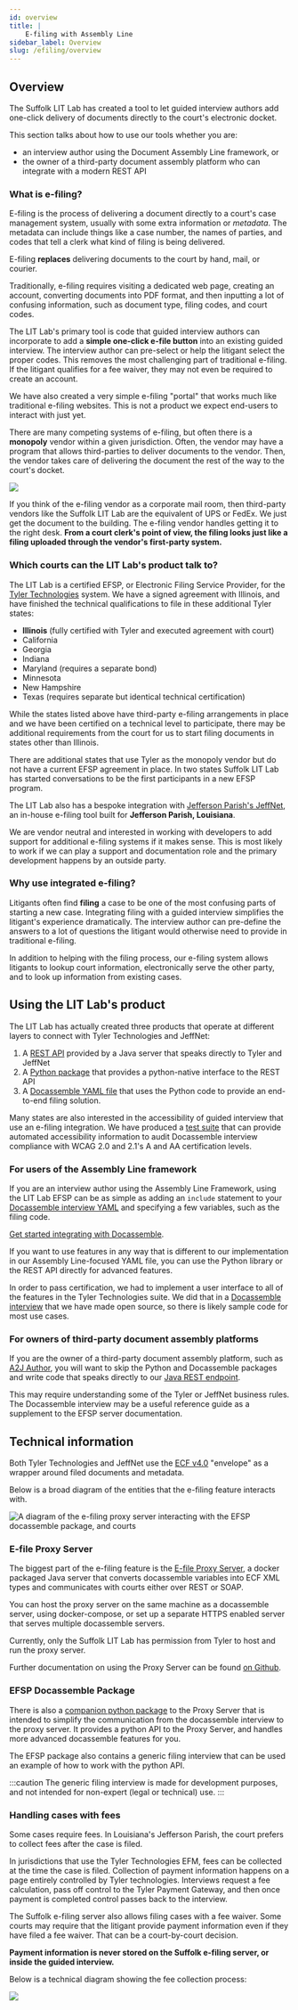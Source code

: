 ```yaml
---
id: overview 
title: |
    E-filing with Assembly Line
sidebar_label: Overview
slug: /efiling/overview
---
```


## Overview

The Suffolk LIT Lab has created a tool to let guided interview authors add
one-click delivery of documents directly to the court's electronic docket.

This section talks about how to use our tools whether you are:

* an interview author using the Document Assembly Line framework, or
* the owner of a third-party document assembly platform who can integrate with a
  modern REST API

### What is e-filing?

E-filing is the process of delivering a document directly to a court's case
management system, usually with some extra information or _metadata_. The
metadata can include things like a case number, the names of parties, and codes
that tell a clerk what kind of filing is being delivered.

E-filing **replaces** delivering documents to the court by hand, mail, or
courier.

Traditionally, e-filing requires visiting a dedicated web page, creating an
account, converting documents into PDF format, and then inputting a lot of
confusing information, such as document type, filing codes, and court codes.

The LIT Lab's primary tool is code that guided interview authors can incorporate
to add a **simple one-click e-file button** into an existing guided interview.
The interview author can pre-select or help the litigant select the proper
codes. This removes the most challenging part of traditional e-filing. If the
litigant qualifies for a fee waiver, they may not even be required to create an
account.

We have also created a very simple e-filing "portal" that works much like
traditional e-filing websites. This is not a product we expect end-users to
interact with just yet.

There are many competing systems of e-filing, but often there is a **monopoly**
vendor within a given jurisdiction. Often, the vendor may have a program that
allows third-parties to deliver documents to the vendor. Then, the vendor takes
care of delivering the document the rest of the way to the court's docket.

[![](https://mermaid.ink/img/pako:eNqFkD9vgzAQR7_KyVMrhaHtxlApAVpFylA1bIHhYh9g4T_I2K0i4LvXNO0WKTfd8N4bfhPjVhBLWetw6KDMKwPxtqf3IAUJkMaT-5L0XUOSvM6fxbGE7ccerANhOY4j6bMiGJD32NIMu4fDvoQDnh-vod2qQTaVF0UOSuKdscq2ksblCmS_3UIR984ayddsT36G_NRg2mCi0AiNrofMBufhqb7jFbe953ve223vpWYbpslplCLONK2VivmONFUsja-gBoPyFavMEtEwCPRUCOmtY7GnRtowDN4eL4az1LtA_1AuMa6u_6jlBzqehAQ)](https://mermaid-js.github.io/mermaid-live-editor/edit#pako:eNqFkD9vgzAQR7_KyVMrhaHtxlApAVpFylA1bIHhYh9g4T_I2K0i4LvXNO0WKTfd8N4bfhPjVhBLWetw6KDMKwPxtqf3IAUJkMaT-5L0XUOSvM6fxbGE7ccerANhOY4j6bMiGJD32NIMu4fDvoQDnh-vod2qQTaVF0UOSuKdscq2ksblCmS_3UIR984ayddsT36G_NRg2mCi0AiNrofMBufhqb7jFbe953ve223vpWYbpslplCLONK2VivmONFUsja-gBoPyFavMEtEwCPRUCOmtY7GnRtowDN4eL4az1LtA_1AuMa6u_6jlBzqehAQ)

If you think of the e-filing vendor as a corporate mail room, then third-party
vendors like the Suffolk LIT Lab are the equivalent of UPS or FedEx. We just get
the document to the building. The e-filing vendor handles getting it to the
right desk. **From a court clerk's point of view, the filing looks just like a
filing uploaded through the vendor's first-party system.**

### Which courts can the LIT Lab's product talk to?

The LIT Lab is a certified EFSP, or Electronic Filing Service Provider, for the
[Tyler Technologies](https://www.tylertech.com/products/odyssey/file-serve)
system. We have a signed agreement with Illinois, and have finished the
technical qualifications to file in these additional Tyler states:

* **Illinois** (fully certified with Tyler and executed agreement with court)
* California
* Georgia
* Indiana
* Maryland (requires a separate bond)
* Minnesota
* New Hampshire
* Texas (requires separate but identical technical certification)

While the states listed above have third-party e-filing arrangements in place
and we have been certified on a technical level to participate, there may be
additional requirements from the court for us to start filing documents in
states other than Illinois.

There are additional states that use Tyler as the monopoly vendor but do not
have a current EFSP agreement in place. In two states Suffolk LIT Lab has
started conversations to be the first participants in a new EFSP program.

The LIT Lab also has a bespoke integration with [Jefferson
Parish's
JeffNet](https://www.jpclerkofcourt.us/courts/24th-judicial-district-court/e-filing/),
an in-house e-filing tool built for **Jefferson Parish, Louisiana**.

We are vendor neutral and interested in working with developers to add support
for additional e-filing systems if it makes sense. This is most likely to work
if we can play a support and documentation role and the primary development
happens by an outside party.

### Why use integrated e-filing?

Litigants often find **filing** a case to be one of the most confusing parts of
starting a new case. Integrating filing with a guided interview simplifies the
litigant's experience dramatically. The interview author can pre-define the
answers to a lot of questions the litigant would otherwise need to provide in
traditional e-filing.

In addition to helping with the filing process, our e-filing system allows
litigants to lookup court information, electronically serve the other party, and
to look up information from existing cases.

## Using the LIT Lab's product

The LIT Lab has actually created three products that operate at different layers
to connect with Tyler Technologies and JeffNet:

1. A [REST API](https://github.com/SuffolkLITLab/EfileProxyServer) provided by a
   Java server that speaks directly to Tyler and JeffNet
1. A [Python
   package](https://github.com/SuffolkLITLab/docassemble-EFSPIntegration) that
   provides a python-native interface to the REST API
1. A [Docassemble YAML
   file](https://github.com/SuffolkLITLab/docassemble-EFSPIntegration/blob/main/docassemble/EFSPIntegration/data/questions/efiling_integration.yml)
   that uses the Python code to provide an end-to-end filing solution.

Many states are also interested in the accessibility of guided interview that
use an e-filing integration. We have produced a [test
suite](../alkiln/automated_testing.md) that can provide automated
accessibility information to audit Docassemble interview compliance with WCAG 2.0 and 2.1's A and AA certification levels.

### For users of the Assembly Line framework

If you are an interview author using the Assembly Line Framework, using the LIT
Lab EFSP can be as simple as adding an `include` statement to your [Docassemble
interview
YAML](https://github.com/SuffolkLITLab/docassemble-EFSPIntegration/blob/main/docassemble/EFSPIntegration/data/questions/efiling_integration.yml)
and specifying a few variables, such as the filing code.

[Get started integrating with Docassemble](efiling_through_docassemble.md).

If you want to use features in any way that is different to our implementation
in our Assembly Line-focused YAML file, you can use the Python library or the
REST API directly for advanced features.

In order to pass certification, we had to implement a user interface to all of
the features in the Tyler Technologies suite. We did that in a [Docassemble
interview](https://github.com/SuffolkLITLab/docassemble-EFSPIntegration/blob/main/docassemble/EFSPIntegration/data/questions/any_filing_interview.yml)
that we have made open source, so there is likely sample code for most use
cases.

### For owners of third-party document assembly platforms

If you are the owner of a third-party document assembly platform, such as [A2J
Author](https://a2jauthor.org), you will want to skip the Python and Docassemble
packages and write code that speaks directly to our [Java REST
endpoint](https://github.com/SuffolkLITLab/EfileProxyServer/).

This may require understanding some of the Tyler or JeffNet business rules. The
Docassemble interview may be a useful reference guide as a supplement to the EFSP
server documentation.

## Technical information

Both Tyler Technologies and JeffNet use the [ECF
v4.0](http://docs.oasis-open.org/legalxml-courtfiling/specs/ecf/v4.01/ecf-v4.01-spec/os/ecf-v4.01-spec-os.html)
"envelope" as a wrapper around filed documents and metadata.

Below is a broad diagram of the entities that the e-filing feature interacts with.

![A diagram of the e-filing proxy server interacting with the EFSP docassemble package, and courts](../assets/efile_broad_arch.svg)

### E-file Proxy Server

The biggest part of the e-filing feature is the [E-file Proxy Server](https://github.com/SuffolkLITLab/EfileProxyServer), a docker packaged Java server that converts docassemble variables into ECF XML types and communicates with courts either over REST or SOAP.

You can host the proxy server on the same machine as a docassemble server, using docker-compose, or set up a separate HTTPS enabled server that serves multiple docassemble servers.

Currently, only the Suffolk LIT Lab has permission from Tyler to host and run
the proxy server.

Further documentation on using the Proxy Server can be found [on Github](https://github.com/SuffolkLITLab/EfileProxyServer/tree/main/docs).

### EFSP Docassemble Package

There is also a [companion python
package](https://github.com/SuffolkLITLab/docassemble-EFSPIntegration) to the
Proxy Server that is intended to simplify the communication from the docassemble
interview to the proxy server. It provides a python API to the Proxy Server, and
handles more advanced docassemble features for you.

The EFSP package also contains a generic filing interview that can be used an example of how to work with the python API.

:::caution
The generic filing interview is made for development purposes, and not intended for non-expert (legal or technical) use.
:::

### Handling cases with fees

Some cases require fees. In Louisiana's Jefferson Parish, the court prefers to
collect fees after the case is filed.

In jurisdictions that use the Tyler Technologies EFM, fees can be collected at
the time the case is filed. Collection of payment information happens on a page
entirely controlled by Tyler technologies. Interviews request a fee calculation,
pass off control to the Tyler Payment Gateway, and then once payment is
completed control passes back to the interview.

The Suffolk e-filing server also allows filing cases with a fee waiver. Some
courts may require that the litigant provide payment information even if they
have filed a fee waiver. That can be a court-by-court decision.

**Payment information is never stored on the Suffolk e-filing server, or inside
the guided interview.**

Below is a technical diagram showing the fee collection process:

[![](https://mermaid.ink/img/pako:eNplkctuwjAQRX9l5G3JD3jBplBUdVGksMxmiG_Akh_gR6sI8e91SkCm9crSnHt9bF9E7xWEFBHnDNdjpfkQ2HaOylr5nmOE3Rs0y-XL-q3dUovwhSCpzXurEzEN2mh3uAUqYgrsRjOhr2z6bDiBBiDeyN9RU6DmqXV31JHKoaBQhHRArDJ1-5Ss9CS9kwMUnXi0cIm0G3ywnLR3_-_ycKPtjG-K3TePkjZIj44heEs5IlTKfxNT15PHff75QdUSC2FRfLQqb32Z-jqRjrDohCxbhYGzSZ3o3LWg-aRK-1rp5IOQA5uIheCcfDu6XsgUMu7Q_F8zdf0BXUKbJA)](https://mermaid-js.github.io/mermaid-live-editor/edit#pako:eNplkctuwjAQRX9l5G3JD3jBplBUdVGksMxmiG_Akh_gR6sI8e91SkCm9crSnHt9bF9E7xWEFBHnDNdjpfkQ2HaOylr5nmOE3Rs0y-XL-q3dUovwhSCpzXurEzEN2mh3uAUqYgrsRjOhr2z6bDiBBiDeyN9RU6DmqXV31JHKoaBQhHRArDJ1-5Ss9CS9kwMUnXi0cIm0G3ywnLR3_-_ycKPtjG-K3TePkjZIj44heEs5IlTKfxNT15PHff75QdUSC2FRfLQqb32Z-jqRjrDohCxbhYGzSZ3o3LWg-aRK-1rp5IOQA5uIheCcfDu6XsgUMu7Q_F8zdf0BXUKbJA)
